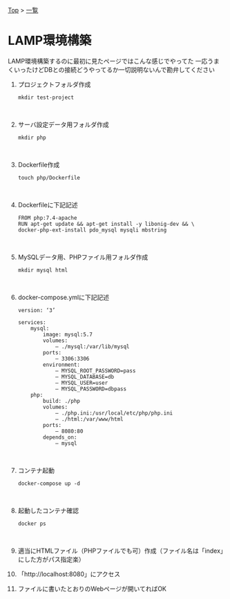 [Top](../README.md) > [一覧](../Docker.md)

# LAMP環境構築
LAMP環境構築するのに最初に見たページではこんな感じでやってた
一応うまくいったけどDBとの接続どうやってるか一切説明ないんで勘弁してください

1. プロジェクトフォルダ作成
    ~~~
    mkdir test-project
    ~~~
    <br>

1. サーバ設定データ用フォルダ作成
    ~~~
    mkdir php
    ~~~
    <br>

1. Dockerfile作成
    ~~~
    touch php/Dockerfile
    ~~~
    <br>

1. Dockerfileに下記記述
    ~~~
    FROM php:7.4-apache
    RUN apt-get update && apt-get install -y libonig-dev && \
    docker-php-ext-install pdo_mysql mysqli mbstring
    ~~~
    <br>

1. MySQLデータ用、PHPファイル用フォルダ作成
    ~~~
    mkdir mysql html
    ~~~
    <br>

1. docker-compose.ymlに下記記述
    ~~~
    version: ‘3’

    services:
        mysql:
            image: mysql:5.7
            volumes:
                – ./mysql:/var/lib/mysql
            ports:
                – 3306:3306
            environment:
                – MYSQL_ROOT_PASSWORD=pass
                – MYSQL_DATABASE=db
                – MYSQL_USER=user
                – MYSQL_PASSWORD=dbpass
        php:
            build: ./php
            volumes:
                – ./php.ini:/usr/local/etc/php/php.ini
                – ./html:/var/www/html
            ports:
                – 8080:80
            depends_on:
                – mysql
    ~~~
    <br>

1. コンテナ起動
    ~~~
    docker-compose up -d
    ~~~
    <br>

1. 起動したコンテナ確認
    ~~~
    docker ps
    ~~~
    <br>

1. 適当にHTMLファイル（PHPファイルでも可）作成（ファイル名は「index」にした方がパス指定楽）
1. 「http://localhost:8080」にアクセス
1. ファイルに書いたとおりのWebページが開いてればOK